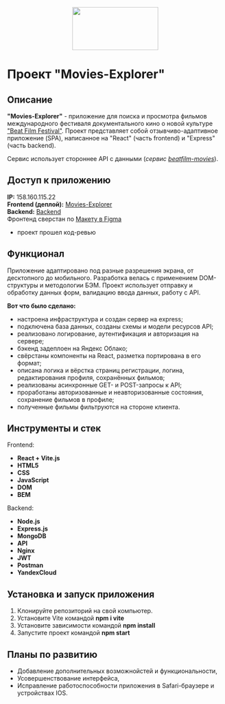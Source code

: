 <div id="header" align="center">
  <img src="https://media.giphy.com/media/2XflxzDAw5pn6WaA372/giphy.gif" width="200px" height="100px"/>
</div>

# Проект "Movies-Explorer"

## Описание

**"Movies-Explorer"** - приложение для поиска и просмотра фильмов международного фестиваля документального кино о новой культуре ["Beat Film Festival"](https://beatfilmfestival.ru/). Проект представляет собой отзывчиво-адаптивное приложение (SPA), написанное на "React" (часть frontend) и "Express" (часть backend).

Сервис использует стороннее API с данными (_сервис [beatfilm-movies](https://api.nomoreparties.co/beatfilm-movies)_).

## Доступ к приложению

**IP:** 158.160.115.22  
**Frontend (деплой):** [Movies-Explorer](https://zarmovies.nomoredomainsrocks.ru)  
**Backend:** [Backend](https://github.com/EvgenyZaryanov/movies-explorer-api)  
Фронтенд сверстан по [Макету в Figma](<https://www.figma.com/file/muHBdaOkBPY9EilVzglJ5G/%D0%94%D0%B8%D0%BF%D0%BB%D0%BE%D0%BC%D0%BD%D1%8B%D0%B9-%D0%BF%D1%80%D0%BE%D0%B5%D0%BA%D1%82-(Copy)?type=design&node-id=1-7266&mode=dev>)

- проект прошел код-ревью

## Функционал

Приложение адаптировано под разные разрешения экрана, от десктопного до мобильного.
Разработка велась с применением DOM-структуры и методологии БЭМ. Проект использует отправку и обработку данных форм, валидацию ввода данных, работу с API.

**Вот что было сделано:**

- настроена инфраструктура и создан сервер на express;
- подключена база данных, созданы схемы и модели ресурсов API;
- реализовано логирование, аутентификация и авторизация на сервере;
- бэкенд задеплоен на Яндекс Облако;
- свёрстаны компоненты на React, разметка портирована в его формат;
- описана логика и вёрстка страниц регистрации, логина, редактирования профиля, сохранённых фильмов;
- реализованы асинхронные GET- и POST-запросы к API;
- проработаны авторизованные и неавторизованные состояния, сохранение фильмов в профиле;
- полученные фильмы фильтруются на стороне клиента.

## Инструменты и стек

Frontend:

- **React + Vite.js**
- **HTML5**
- **CSS**
- **JavaScript**
- **DOM**
- **BEM**

Backend:

- **Node.js**
- **Express.js**
- **MongoDB**
- **API**
- **Nginx**
- **JWT**
- **Postman**
- **YandexCloud**

## Установка и запуск приложения

1. Клонируйте репозиторий на свой компьютер.
2. Установите Vite командой **npm i vite**
3. Установите зависимости командой **npm install**
4. Запустите проект командой **npm start**

## Планы по развитию

- Добавление дополнительных возможнойстей и функциональности,
- Усовершенствование интерфейса,
- Исправление работоспособности приложения в Safari-браузере и устройствах IOS.
